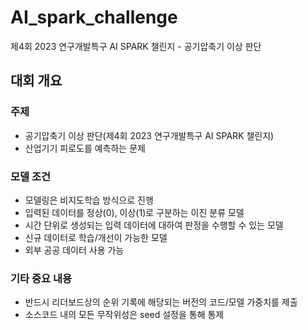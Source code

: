 # AI_spark_challenge
제4회 2023 연구개발특구 AI SPARK 챌린지 - 공기압축기 이상 판단

## 대회 개요
### 주제
- 공기압축기 이상 판단(제4회 2023 연구개발특구 AI SPARK 챌린지)
- 산업기기 피로도를 예측하는 문제

### 모델 조건
- 모델링은 비지도학습 방식으로 진행
- 입력된 데이터를 정상(0), 이상(1)로 구분하는 이진 분류 모델
- 시간 단위로 생성되는 입력 데이터에 대하여 판정을 수행할 수 있는 모델
- 신규 데이터로 학습/개선이 가능한 모델
- 외부 공공 데이터 사용 가능

### 기타 중요 내용
- 반드시 리더보드상의 순위 기록에 해당되는 버전의 코드/모델 가중치를 제출
- 소스코드 내의 모든 무작위성은 seed 설정을 통해 통제
